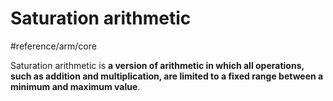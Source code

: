 # Saturation arithmetic
#reference/arm/core

Saturation arithmetic is **a version of arithmetic in which all operations, such as addition and multiplication, are limited to a fixed range between a minimum and maximum value**.